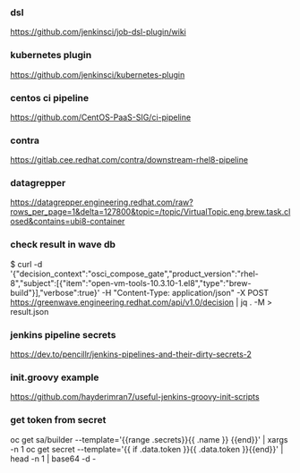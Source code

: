 ### dsl
https://github.com/jenkinsci/job-dsl-plugin/wiki

### kubernetes plugin
https://github.com/jenkinsci/kubernetes-plugin

### centos ci pipeline
https://github.com/CentOS-PaaS-SIG/ci-pipeline

### contra
https://gitlab.cee.redhat.com/contra/downstream-rhel8-pipeline

### datagrepper
https://datagrepper.engineering.redhat.com/raw?rows_per_page=1&delta=127800&topic=/topic/VirtualTopic.eng.brew.task.closed&contains=ubi8-container

### check result in wave db
$ curl -d '{"decision_context":"osci_compose_gate","product_version":"rhel-8","subject":[{"item":"open-vm-tools-10.3.10-1.el8","type":"brew-build"}],"verbose":true}' -H "Content-Type: application/json" -X POST https://greenwave.engineering.redhat.com/api/v1.0/decision | jq . -M > result.json

### jenkins pipeline secrets
https://dev.to/pencillr/jenkins-pipelines-and-their-dirty-secrets-2

### init.groovy example
https://github.com/hayderimran7/useful-jenkins-groovy-init-scripts

### get token from secret
oc get sa/builder --template='{{range .secrets}}{{ .name  }} {{end}}' | xargs -n 1 oc get secret --template='{{ if .data.token  }}{{ .data.token  }}{{end}}' | head -n 1 | base64 -d -
